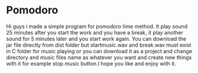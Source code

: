 # Pomodoro
Hi guys i made a simple program for pomodoro time method.
It play sound 25 minutes after you start the work and you have a break,
it play another sound for 5 minutes later and you start work again.
You can download the jar file directly from dist folder but  startmusic.wav and break.wav must exist in C folder for music playing or you can download it as a project and change directory and music files name as whatever you want and create new things with it for example stop music button.I hope you like and enjoy with it.
